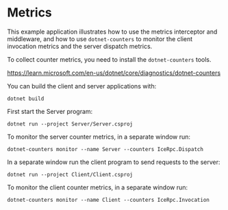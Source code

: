 # Metrics

This example application illustrates how to use the metrics interceptor and middleware, and how to use
`dotnet-counters` to monitor the client invocation metrics and the server dispatch metrics.

To collect counter metrics, you need to install the `dotnet-counters` tools.

https://learn.microsoft.com/en-us/dotnet/core/diagnostics/dotnet-counters

You can build the client and server applications with:

``` shell
dotnet build
```

First start the Server program:

```shell
dotnet run --project Server/Server.csproj
```

To monitor the server counter metrics, in a separate window run:

```shell
dotnet-counters monitor --name Server --counters IceRpc.Dispatch
```

In a separate window run the client program to send requests to the server:

```shell
dotnet run --project Client/Client.csproj
```

To monitor the client counter metrics, in a separate window run:

```shell
dotnet-counters monitor --name Client --counters IceRpc.Invocation
```
